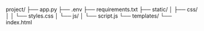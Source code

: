 project/
├── app.py
├── .env
├── requirements.txt
├── static/
│   ├── css/
│   │   └── styles.css
│   └── js/
│       └── script.js
└── templates/
    └── index.html